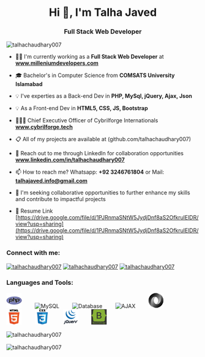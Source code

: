 <h1 align="center">Hi 👋, I'm Talha Javed</h1>
<h3 align="center">Full Stack Web Developer</h3>

<p align="left"> <img src="https://komarev.com/ghpvc/?username=talhachaudhary007&label=Profile%20views&color=0e75b6&style=flat" alt="talhachaudhary007" /> </p>

- 👨‍💻 I'm currently working as a **Full Stack Web Developer** at **www.milleniumdevelopers.com**

- 🎓 Bachelor's in Computer Science from **COMSATS University Islamabad**

- 💡 I've experties as a Back-end Dev in **PHP, MySql, jQuery, Ajax, Json**

- 💡 As a Front-end Dev in **HTML5, CSS, JS, Bootstrap**

- 👨🏻‍💼 Chief Executive Officer of Cybrilforge Internationals **www.cybrilforge.tech**

- 📋 All of my projects are available at (github.com/talhachaudhary007)

- 🔗 Reach out to me through LinkedIn for collaboration opportunities **www.linkedin.com/in/talhachaudhary007**

- 📫 How to reach me? Whatsapp: **+92 3246761804** or  Mail: **talhajaved.info@gmail.com**

- 💬 I'm seeking collaborative opportunities to further enhance my skills and contribute to impactful projects

- 📄 Resume Link [https://drive.google.com/file/d/1PJRnmaSNtW5JydjDnf8aS2OfkrulElDR/view?usp=sharing](https://drive.google.com/file/d/1PJRnmaSNtW5JydjDnf8aS2OfkrulElDR/view?usp=sharing)

<h3 align="left">Connect with me:</h3>
<p align="left">
<a href="https://linkedin.com/in/talhachaudhary007" target="blank"><img align="center" src="https://raw.githubusercontent.com/rahuldkjain/github-profile-readme-generator/master/src/images/icons/Social/linked-in-alt.svg" alt="talhachaudhary007" height="30" width="40" /></a>
<a href="https://fb.com/talhachaudhary007" target="blank"><img align="center" src="https://raw.githubusercontent.com/rahuldkjain/github-profile-readme-generator/master/src/images/icons/Social/facebook.svg" alt="talhachaudhary007" height="30" width="40" /></a>
<a href="https://instagram.com/talhachaudhary007" target="blank"><img align="center" src="https://raw.githubusercontent.com/rahuldkjain/github-profile-readme-generator/master/src/images/icons/Social/instagram.svg" alt="talhachaudhary007" height="30" width="40" /></a>
</p>

<h3 align="left">Languages and Tools:</h3>
<p align="left"> 
    <img src="https://raw.githubusercontent.com/devicons/devicon/master/icons/php/php-original.svg" alt="PHP" width="40" height="40" style="margin-right: 30px;"/>
    <img src="https://cdn.icon-icons.com/icons2/2415/PNG/512/mysql_original_wordmark_logo_icon_146417.png" alt="MySQL" width="40" height="40" style="margin-right: 30px;"/>
    <img src="https://cdn.icon-icons.com/icons2/1381/PNG/512/mysqlworkbench_93532.png" alt="Database" width="40" height="40" style="margin-right: 30px;"/>
    <img src="https://cdn.icon-icons.com/icons2/2107/PNG/512/file_type_js_official_icon_130509.png" alt="AJAX" width="40" height="40" style="margin-right: 30px;"/>
    <img src="https://raw.githubusercontent.com/devicons/devicon/master/icons/json/json-original.svg" alt="JSON" width="40" height="40" style="margin-right: 30px;"/>
    <img src="https://raw.githubusercontent.com/devicons/devicon/master/icons/html5/html5-original-wordmark.svg" alt="HTML5" width="40" height="40" style="margin-right: 30px;"/>
    <img src="https://raw.githubusercontent.com/devicons/devicon/master/icons/css3/css3-original-wordmark.svg" alt="CSS3" width="40" height="40" style="margin-right: 30px;"/>
    <img src="https://raw.githubusercontent.com/devicons/devicon/master/icons/jquery/jquery-original-wordmark.svg" alt="jQuery" width="40" height="40" style="margin-right: 30px;"/>
    <img src="https://raw.githubusercontent.com/devicons/devicon/master/icons/bootstrap/bootstrap-plain-wordmark.svg" alt="Bootstrap" width="40" height="40" style="margin-right: 30px; filter: invert(80%);"/>
</p>



<p><img align="center" src="https://github-readme-stats.vercel.app/api/top-langs?username=talhachaudhary007&show_icons=true&locale=en&layout=compact" alt="talhachaudhary007" /></p>

<p><img align="center" src="https://github-readme-streak-stats.herokuapp.com/?user=talhachaudhary007&" alt="talhachaudhary007" /></p>
